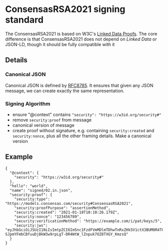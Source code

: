 # ConsensasRSA2021 signing standard

The ConsensasRSA2021 is based on W3C's [Linked Data Proofs](https://w3c-ccg.github.io/ld-proofs/).
The core difference is that ConsensasRSA2021 does not depend on *Linked Data* or 
JSON-LD, though it should be fully compatible with it

## Details
### Canonical JSON

Canonical JSON is defined by [RFC8785](https://tools.ietf.org/html/rfc8785).
It ensures that given any JSON message, we can create exactly the same
representation.

### Signing Algorithm

* ensure "@context" contains `"security": "https://w3id.org/security#"`
* remove `security:proof` from message
* canonical version of message
* create proof without signature, e.g. containing `security:created` and `security:nonce`,
  plus all the other framing details. Make a canonical version 

## Example

    {
      "@context": {
        "security": "https://w3id.org/security#"
      },
      "hello": "world",
      "name": "signed/02.in.json",
      "security:proof": {
        "security:type": "https://models.consensas.com/security#ConsensasRSA2021",
        "security:proofPurpose": "assertionMethod",
        "security:created": "2021-01-18T10:10:26.179Z",
        "security:nonce": "123456789",
        "security:verificationMethod": "https://example.com/i/pat/keys/5",
        "security:jws": "eyJhbGciOiJSUzI1NiIsImtpZCI6Im5nc1FzdFVmMDlmTDhwTnRxZHk5V1ctX3BUM0R4TGpLYlF5ZGItR0xPN2cifQ..YwUnk6zLO6IT131fxotlNsiSSOmq9OFEOSS1T7rCv4W5DwxD77PiQirUKGIl9DLPMahtXfbie3tehScMD6sZJR62Oqf1LkskeovjzhLQTpVDD2AjugCljnZpNcSXtCGx6EqesDO47xkrgeexHPpXcw1WG3RUoqQEb6CeGfj5kiPYzWmfo7sYjaW0wpLiFgGGVK5UOGo1nsHgXgiqjOsjxXlTjLnHpLZUVpx0AMvkrPprltN0i_biLN3B3XF52ng9wyQBuOUQe7p334oju0y9WfhQWFAy0iR-SJpmYFmbCBfuuDjBkW3w9rpLgT-DR4WtW_lZnpuk7OZ8TXGY_KmzsQ"
      }
    }

